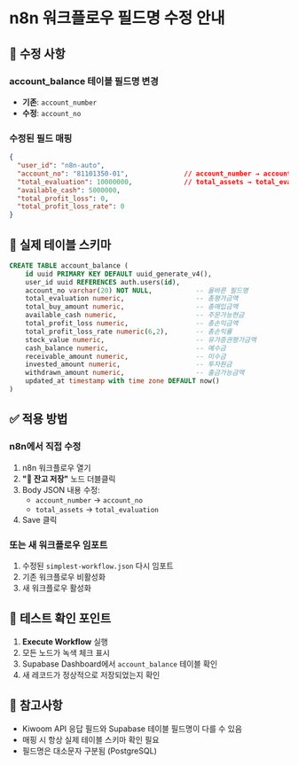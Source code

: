 # n8n 워크플로우 필드명 수정 안내

## 🔧 수정 사항

### account_balance 테이블 필드명 변경
- **기존**: `account_number` 
- **수정**: `account_no`

### 수정된 필드 매핑
```json
{
  "user_id": "n8n-auto",
  "account_no": "81101350-01",              // account_number → account_no
  "total_evaluation": 10000000,             // total_assets → total_evaluation  
  "available_cash": 5000000,
  "total_profit_loss": 0,
  "total_profit_loss_rate": 0
}
```

## 📝 실제 테이블 스키마

```sql
CREATE TABLE account_balance (
    id uuid PRIMARY KEY DEFAULT uuid_generate_v4(),
    user_id uuid REFERENCES auth.users(id),
    account_no varchar(20) NOT NULL,           -- 올바른 필드명
    total_evaluation numeric,                  -- 총평가금액
    total_buy_amount numeric,                  -- 총매입금액
    available_cash numeric,                    -- 주문가능현금
    total_profit_loss numeric,                 -- 총손익금액
    total_profit_loss_rate numeric(6,2),       -- 총손익률
    stock_value numeric,                       -- 유가증권평가금액
    cash_balance numeric,                      -- 예수금
    receivable_amount numeric,                 -- 미수금
    invested_amount numeric,                   -- 투자원금
    withdrawn_amount numeric,                  -- 출금가능금액
    updated_at timestamp with time zone DEFAULT now()
)
```

## ✅ 적용 방법

### n8n에서 직접 수정
1. n8n 워크플로우 열기
2. **"💾 잔고 저장"** 노드 더블클릭
3. Body JSON 내용 수정:
   - `account_number` → `account_no`
   - `total_assets` → `total_evaluation`
4. Save 클릭

### 또는 새 워크플로우 임포트
1. 수정된 `simplest-workflow.json` 다시 임포트
2. 기존 워크플로우 비활성화
3. 새 워크플로우 활성화

## 🎯 테스트 확인 포인트

1. **Execute Workflow** 실행
2. 모든 노드가 녹색 체크 표시
3. Supabase Dashboard에서 `account_balance` 테이블 확인
4. 새 레코드가 정상적으로 저장되었는지 확인

## 📌 참고사항

- Kiwoom API 응답 필드와 Supabase 테이블 필드명이 다를 수 있음
- 매핑 시 항상 실제 테이블 스키마 확인 필요
- 필드명은 대소문자 구분됨 (PostgreSQL)